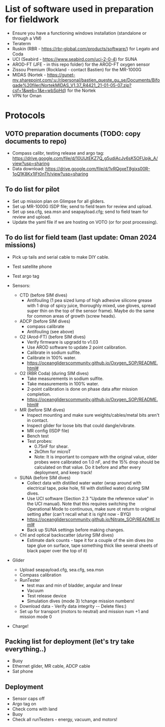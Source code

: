 # List of software used in preparation for fieldwork

* Ensure you have a functioning windows installation (standalone or through a VM)
* Teraterm
* Ruskin (RBR - https://rbr-global.com/products/software/) for Legato and Coda
* UCI (Seabird - https://www.seabird.com/uci-2-0-4) for SUNA
* AROD-FT (JFE - in this repo folder) for the AROD-FT oxygen sensor
* Zissou Premium (Rockland - contact Bastien) for the MR-1000G
* MIDAS (Nortek - https://gunet-my.sharepoint.com/:u:/r/personal/bastien_queste_gu_se/Documents/Bifogade%20filer/NortekMIDAS_V1.37_R4421_21-01-05-07.zip?csf=1&web=1&e=wbSpHd) for the Nortek
* VPN for Oman


# Protocols
## VOTO preparation documents (TODO: copy documents to repo)
* Compass calibr, testing release and argo tag: https://drive.google.com/file/d/10UlJtEKZ7Q_g5udiAcJv6sK5OFUpjk_A/view?usp=sharing
* Data download: https://drive.google.com/file/d/1vRQgxeT8gixs00R-1oQ1K8Kx1lFt0nTh/view?usp=sharing

## To do list for pilot
* Set up mission plan on Glimpse for all gliders.
* Set up MR-1000G ISDP file; send to field team for review and upload.
* Set up sea.cfg, sea.msn and seapayload.cfg; send to field team for review and upload.
* Update the yaml file if we are hosting on VOTO (or for post processing).

## To do list for field team (last update: Oman 2024 missions)
* Pick up tails and serial cable to make DIY cable.
* Test satellite phone
* Test argo tag
* Sensors:
  * CTD  (before SIM dives)
    * Antifouling (1 pea sized lump of high adhesive silicone grease with 1 drop of spicy juice, thoroughly mixed, use gloves, spread super thin on the top of the sensor frame). Maybe do the same for common areas of growth (screw heads).
  * ADCP  (before SIM dives)
    * compass calibrate
    * Antifouling (see above)
  * O2 (Arod-FT)  (before SIM dives)
    * Verify firmware is upgradd to v1.03
    * Use AROD software to update 2 point calibration.
    * Calibrate in sodium sulfite.
    * Calibrate in 100% water.
    * https://oceangliderscommunity.github.io/Oxygen_SOP/README.html# 
  * O2 (RBR Coda)  (during SIM dives)
    * Take measurements in sodium sulfite.
    * Take measurements in 100% water.
    * 2-point calibration is done on phase data after mission completion.
    * https://oceangliderscommunity.github.io/Oxygen_SOP/README.html# 
  * MR (before SIM dives)
    * Inspect mounting and make sure weights/cables/metal bits aren't in contact.
    * Inspect glider for loose bits that could dangle/vibrate. 
    * MR config (ISDP file)
    * Bench test
    * Test probes:
      * 0.75nF for shear.
      * 2kOhm for microT
      * Note: It is important to compare with the original value, older probes were calibrated on 1.0 nF, and the 15% drop should be calculated on that value. Do it before and after every deployment, and keep track!
  * SUNA (before SIM dives)
    * Collect data with distilled water water (wrap around with electrical tape, poke hole, fill with distilled water) during SIM dives.
    * Use UCI software (Section 2.3 "Update the reference value" in the UCI manual). Note that this requires switching the Operational Mode to continuous, make sure ot return to original setting after (can't recall what it is right now - BYQ)
    * https://oceangliderscommunity.github.io/Nitrate_SOP/README.html#
    * Back up SUNA settings before making changes.
  * Chl and optical backscatter (*during* SIM dives)
    * Estimate dark counts - tape it for a couple of the sim dives (no tape glue on surface, tape something thick like several sheets of black paper over the top of it)

* Glider
  * Upload seapayload.cfg, sea.cfg, sea.msn
  * Compass calibration
  * RunTester 
    * test max and min of bladder, angular and linear
    * Vacuum
    * Test release device
    * Simulation dives (mode 3) !change mission numbers!
  * Download data - Verify data integrity  -- Delete files:)
  * Set up for transport (motors to neutral) and mission num +1 and mission mode 0

* Charge!

## Packing list for deployment (let's try take everything..)
* Buoy
* Ethernet glider, MR cable, ADCP cable
* Sat phone

## Deployment
* Sensor caps off
* Argo tag on
* Check coms with land
* Buoy
* Check all runTesters - energy, vacuum, and motors!


